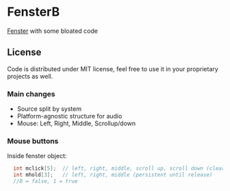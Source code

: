 # FensterB

[Fenster](https://github.com/zserge/fenster) with some bloated code

## License

Code is distributed under MIT license, feel free to use it in your proprietary projects as well.

### Main changes
- Source split by system
- Platform-agnostic structure for audio
- Mouse: Left, Right, Middle, Scrollup/down

### Mouse buttons
Inside fenster object:
```C
  int mclick[5];  // left, right, middle, scroll up, scroll down (cleared after loop)
  int mhold[3];   // left, right, middle (persistent until release)
  //0 = false, 1 = true
```
